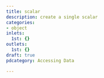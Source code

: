 ```yaml
---
title: scalar
description: create a single scalar
categories:
- object
inlets:
  1st: {}
outlets:
  1st: {}
draft: true
pdcategory: Accessing Data

---
```

